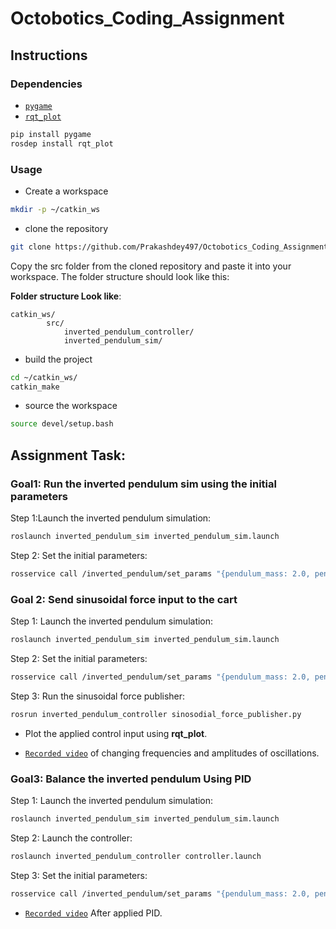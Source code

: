 # Octobotics_Coding_Assignment

## Instructions



### Dependencies

- [`pygame`](https://pypi.org/project/pygame/)
- [`rqt_plot`](http://wiki.ros.org/rqt_plot)

```bash
pip install pygame
rosdep install rqt_plot
```

### Usage
- Create a workspace

```bash
mkdir -p ~/catkin_ws
```

- clone the repository

```bash
git clone https://github.com/Prakashdey497/Octobotics_Coding_Assignment.git
```

Copy the src folder from the cloned repository and paste it into your workspace. The folder structure should look like this:

**Folder structure Look like**:

```
catkin_ws/
        src/
            inverted_pendulum_controller/
            inverted_pendulum_sim/
```

- build the project

```bash
cd ~/catkin_ws/
catkin_make
```

- source the workspace

```bash
source devel/setup.bash
```

## Assignment Task:

### Goal1: Run the inverted pendulum sim using the initial parameters
Step 1:Launch the inverted pendulum simulation:
```bash
roslaunch inverted_pendulum_sim inverted_pendulum_sim.launch
```
Step 2: Set the initial parameters:
```bash
rosservice call /inverted_pendulum/set_params "{pendulum_mass: 2.0, pendulum_length: 300.0, cart_mass: 0.5, theta_0: 3.14, theta_dot_0: 0.0,theta_dot_dot_0: 0.0, cart_x_0: 0.0, cart_x_dot_0: 0.0, cart_x_dot_dot_0: 0.0}"
```

### Goal 2: Send sinusoidal force input to the cart

Step 1: Launch the inverted pendulum simulation:
```bash
roslaunch inverted_pendulum_sim inverted_pendulum_sim.launch
```

Step 2: Set the initial parameters:
```bash
rosservice call /inverted_pendulum/set_params "{pendulum_mass: 2.0, pendulum_length: 300.0, cart_mass: 0.5, theta_0: 3.14, theta_dot_0: 0.0,theta_dot_dot_0: 0.0, cart_x_0: 0.0, cart_x_dot_0: 0.0, cart_x_dot_dot_0: 0.0}"
```

Step 3: Run the sinusoidal force publisher:
```bash
rosrun inverted_pendulum_controller sinosodial_force_publisher.py
```

- Plot the applied control input using **rqt_plot**.

- [`Recorded video`](/data/sinosodial_input.mp4) of changing frequencies and amplitudes of oscillations.

### Goal3: Balance the inverted pendulum Using PID


Step 1: Launch the inverted pendulum simulation:

 ```bash
roslaunch inverted_pendulum_sim inverted_pendulum_sim.launch
 ```
Step 2: Launch the controller:

```bash
roslaunch inverted_pendulum_controller controller.launch
```
Step 3: Set the initial parameters:


```bash
rosservice call /inverted_pendulum/set_params "{pendulum_mass: 2.0, pendulum_length: 300.0, cart_mass: 0.5, theta_0: 3.14, theta_dot_0: 0.0,theta_dot_dot_0: 0.0, cart_x_0: 0.0, cart_x_dot_0: 0.0, cart_x_dot_dot_0: 0.0}"
```

- [`Recorded video`](/data/pid.mp4) After applied PID.


